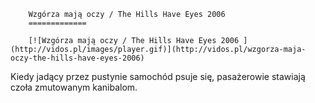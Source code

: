 
        Wzgórza mają oczy / The Hills Have Eyes 2006 
        =============
        
        [![Wzgórza mają oczy / The Hills Have Eyes 2006 ](http://vidos.pl/images/player.gif)](http://vidos.pl/wzgorza-maja-oczy-the-hills-have-eyes-2006)
        
        
 Kiedy jadący przez pustynie samochód psuje się, pasażerowie stawiają czoła zmutowanym kanibalom.
    
